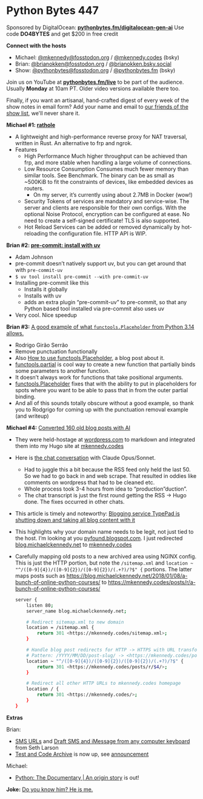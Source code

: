 # Python Bytes 447

  Sponsored by DigitalOcean: [**pythonbytes.fm/digitalocean-gen-ai**](https://pythonbytes.fm/digitalocean-gen-ai) Use code **DO4BYTES** and get $200 in free credit

  **Connect with the hosts**

  - Michael: [@mkennedy@fosstodon.org](https://fosstodon.org/@mkennedy) / [@mkennedy.codes](https://bsky.app/profile/mkennedy.codes) (bsky)
  - Brian: [@brianokken@fosstodon.org](https://fosstodon.org/@brianokken) / [@brianokken.bsky.social](https://bsky.app/profile/brianokken.bsky.social)
  - Show: [@pythonbytes@fosstodon.org](https://fosstodon.org/@pythonbytes) / [@pythonbytes.fm](https://bsky.app/profile/pythonbytes.fm) (bsky)

  Join us on YouTube at [**pythonbytes.fm/live**](https://pythonbytes.fm/stream/live) to be part of the audience. Usually **Monday** at 10am PT. Older video versions available there too.

  Finally, if you want an artisanal, hand-crafted digest of every week of the show notes in email form? Add your name and email to [our friends of the show list](https://pythonbytes.fm/friends-of-the-show), we'll never share it.

  **Michael #1: [rathole](https://github.com/rathole-org/rathole?tab=readme-ov-file)**

  - A lightweight and high-performance reverse proxy for NAT traversal, written in Rust. An alternative to frp and ngrok.
  - Features
    - High Performance Much higher throughput can be achieved than frp, and more stable when handling a large volume of connections.
    - Low Resource Consumption Consumes much fewer memory than similar tools. See Benchmark. The binary can be as small as ~500KiB to fit the constraints of devices, like embedded devices as routers.
      - On my server, it’s currently using about 2.7MB in Docker (wow!)
    - Security Tokens of services are mandatory and service-wise. The server and clients are responsible for their own configs. With the optional Noise Protocol, encryption can be configured at ease. No need to create a self-signed certificate! TLS is also supported.
    - Hot Reload Services can be added or removed dynamically by hot-reloading the configuration file. HTTP API is WIP.

  **Brian #2: [pre-commit: install with uv](https://adamj.eu/tech/2025/05/07/pre-commit-install-uv/)**

  - Adam Johnson
  - pre-commit doesn’t natively support uv, but you can get around that with `pre-commit-uv`
  - `$ uv tool install pre-commit --with pre-commit-uv`
  - Installing pre-commit like this
    - Installs it globally
    - Installs with uv
    - adds an extra plugin “pre-commit-uv” to pre-commit, so that any Python based tool installed via pre-commit also uses uv
  - Very cool. Nice speedup

  **Brian #3:** [A good example of what `functools.Placeholder` from Python 3.14 allows.](https://bsky.app/profile/did:plc:4642ovs4svxe3k3echdm4rks/post/3lxpgo7dfh22q)

  - Rodrigo Girão Serrão
  - Remove punctuation functionally
  - Also [How to use functools.Placeholder](https://mathspp.com/blog/how-to-use-functools-placeholder), a blog post about it.
  - [functools.partial](https://docs.python.org/3.14/library/functools.html#functools.partial) is cool way to create a new function that partially binds some parameters to another function.
  - It doesn’t always work for functions that take positional arguments.
  - [functools.Placeholder](https://docs.python.org/3.14/library/functools.html#functools.Placeholder) fixes that with the ability to put in placeholders for spots where you want to be able to pass that in from the outer partial binding.
  - And all of this sounds totally obscure without a good example, so thank you to Rodgrigo for coming up with the punctuation removal example (and writeup)

  **Michael #4:** [Converted 160 old blog posts with AI](https://mkennedy.codes/posts/)

  - They were held-hostage at [wordpress.com](http://wordpress.com) to markdown and integrated them into my Hugo site at [mkennedy.codes](http://mkennedy.codes)

  - Here is [the chat conversation](https://blobs.pythonbytes.fm/cursor-plan-for-integrating-older-blog.md) with Claude Opus/Sonnet.

    - Had to juggle this a bit because the RSS feed only held the last 50. So we had to go back in and web scrape. That resulted in oddies like comments on wordpress that had to be cleaned etc.
    - Whole process took 3-4 hours from idea to “production”duction”.
    - The chat transcript is just the first round getting the RSS → Hugo done. The fixes occurred in other chats.

  - This article is timely and noteworthy: [Blogging service TypePad is shutting down and taking all blog content with it](https://arstechnica.com/gadgets/2025/08/one-time-wordpress-competitor-typepad-ends-its-slide-into-obscurity-by-shutting-down/)

  - This highlights why your domain name needs to be legit, not just tied to the host. I’m looking at you [pyfound.blogspot.com](https://pyfound.blogspot.com/). I just redirected [blog.michaelckennedy.net](http://blog.michaelckennedy.net/) to [mkennedy.codes](https://mkennedy.codes/)

  - Carefully mapping old posts to a new archived area using NGINX config. This is just the HTTP portion, but note the `/sitemap.xml` and `location ~ "^/([0-9]{4})/([0-9]{2})/([0-9]{2})/(.+?)/?$" {` portions. The latter maps posts such as https://blog.michaelckennedy.net/2018/01/08/a-bunch-of-online-python-courses/ to https://mkennedy.codes/posts/r/a-bunch-of-online-python-courses/

    ```bash
    server {
        listen 80;
        server_name blog.michaelckennedy.net;

        # Redirect sitemap.xml to new domain
        location = /sitemap.xml {
            return 301 <https://mkennedy.codes/sitemap.xml>;
        }

        # Handle blog post redirects for HTTP -> HTTPS with URL transformation
        # Pattern: /YYYY/MM/DD/post-slug/ -> <https://mkennedy.codes/posts/r/post-slug/>
        location ~ "^/([0-9]{4})/([0-9]{2})/([0-9]{2})/(.+?)/?$" {
            return 301 <https://mkennedy.codes/posts/r/$4/>;
        }

        # Redirect all other HTTP URLs to mkennedy.codes homepage
        location / {
            return 301 <https://mkennedy.codes/>;
        }
    }
    ```

  **Extras**

  Brian:

  - [SMS URLs](https://sethmlarson.dev/sms-urls) and [Draft SMS and iMessage from any computer keyboard](https://sethmlarson.dev/draft-sms-and-imessage-from-any-computer-keyboard) from Seth Larson
  - [Test and Code Archive](https://pythontest.com/testandcode/) is now up, see [announcement](https://pythontest.com/posts/2025/test-and-code-archive-up/)

  Michael:

  - [Python: The Documentary | An origin story](https://www.youtube.com/watch?v=GfH4QL4VqJ0) is out!

  **Joke:** [Do you know him? He is me.](https://x.com/PR0GRAMMERHUM0R/status/1959556317535666557)